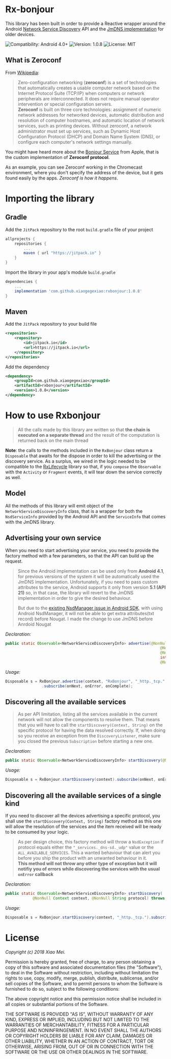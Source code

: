 # Rx-bonjour
This library has been built in order to provide a Reactive wrapper around the Android [Network Service Discovery][nsd] API and the [JmDNS implementation][jmdns] for older devices.  

![Compatibility: Android 4.0+](https://img.shields.io/badge/compatibility-Android%204.0%2B-green.svg)
![Version: 1.0.8](https://img.shields.io/badge/version-1.0.6-green.svg)
![License: MIT](https://img.shields.io/badge/license-MIT-blue.svg)
## What is Zeroconf
From [Wikipedia][wikipedia-zeroconf]:
> Zero-configuration networking (**zeroconf**) is a set of technologies that automatically creates a usable computer network based on the Internet Protocol Suite (TCP/IP) when computers or network peripherals are interconnected. It does not require manual operator intervention or special configuration servers.  
**Zeroconf** is built on three core technologies: assignment of numeric network addresses for networked devices, automatic distribution and resolution of computer hostnames, and automatic location of network services, such as printing devices. Without zeroconf, a network administrator must set up services, such as Dynamic Host Configuration Protocol (DHCP) and Domain Name System (DNS), or configure each computer's network settings manually.

You might have heard more about the [Bonjour Service][bonjour] from Apple, that is the custom implementation of **Zeroconf protocol**.

As an example, you can see Zeroconf working in the Chromecast environment, where you don't specify the address of the device, but it gets found easily by the apps. *Zeroconf is how it happens*.

# Importing the library
## Gradle
Add the ```JitPack``` repository to the root ```build.gradle``` file of your project
```groovy
allprojects {
	repositories {
		...
		maven { url "https://jitpack.io" }
	}
}
```

Import the library in your app's module ```build.gradle```
```groovy
dependencies {
    ...
    implementation 'com.github.xiaogegexiao:rxbonjour:1.0.8'
}
```

## Maven
Add the ```JitPack``` repository to your build file
```xml
<repositories>
	<repository>
	    <id>jitpack.io</id>
	    <url>https://jitpack.io</url>
	</repository>
</repositories>
```

Add the dependency
```xml
<dependency>
    <groupId>com.github.xiaogegexiao</groupId>
    <artifactId>rxbonjour</artifactId>
    <version>1.0.8</version>
</dependency>
```

# How to use Rxbonjour
>All the calls made by this library are written so that **the chain is executed on a separate thread** and the result of the computation is returned back on the main thread


**Note**: the calls to the methods included in the ```RxBonjour``` class return a ```Disposable``` that awaits for the dispose in order to kill the advertising or the discovery service. As a surplus, we wired in the logic needed to be compatible to the [RxLifecycle][rxlifecycle] library so that, if you ```compose``` the ```Observable``` with the ```Activity``` or ```Fragment``` events, it will tear down the service correctly as well.

## Model
All the methods of this library will emit object of the ```NetworkServiceDiscoveryInfo``` class, that is a wrapper for both the ```NsdServiceInfo``` provided by the Android API and the ```ServiceInfo``` that comes with the JmDNS library.
## Advertising your own service
When you need to start advertising your service, you need to provide the factory method with a few parameters, so that the API can build up the request.

>Since the Android implementation can be used only from **Android 4.1**, for previous versions of the system it will be automatically used the JmDNS implementation. Unfortunately, if you need to pass custom attributes to the service, Android supports it only from version **5.1 (API 21)** so, in that case, the library will revert to the JmDNS implementation in order to give the desired behaviour.
>
>But due to the [existing NsdManager issue in Android SDK][txt-record-issue], with using Android NsdManager, it will not be able to get extra attributes(txt record) before Nougat. I made the change to use JmDNS before Anrdoid Nougat

*Declaration:*  

```java
public static Observable<NetworkServiceDiscoveryInfo> advertise(@NonNull Context context,
                                                                    @NonNull String serviceName,
                                                                    @NonNull String serviceLayer,
                                                                    int servicePort,
                                                                    @Nullable Map<String, String> attributes)
```

*Usage:*

```java
Disposable s = RxBonjour.advertise(context, "RxBonjour", "_http._tcp.", 8888, getAttributes())
                .subscribe(onNext, onError, onComplete);
```

## Discovering all the available services
>As per API limitation, listing all the services available in the current network will not allow the components to resolve them. That means that you will have to call the ```startDiscovery(Context, String)``` on the specific protocol for having the data resolved correctly. If, when doing so you receive an exception from the ```DiscoveryListener```, make sure you closed the previous ```Subscription``` before starting a new one.

*Declaration:*  

```java
public static Observable<NetworkServiceDiscoveryInfo> startDiscovery(@NonNull Context context)
```

*Usage:*

```java
Disposable s = RxBonjour.startDiscovery(context).subscribe(onNext, onError, onComplete);
```

## Discovering all the available services of a single kind
If you need to discover all the devices advertising a specific protocol, you shall use the ```startDiscovery(Context, String)``` factory method as this one will allow the resolution of the services and the item received will be ready to be consumed by your logic.

>As per design choice, this factory method will throw a ```NsdException``` if protocol equals either the ```"_services._dns-sd._udp"``` value or the ```ALL_AVAILABLE_SERVICES```. This a wanted behaviour that can alert you before you ship the product with an unwanted behaviour in it.  
**This method will not throw any other type of exception but it will notifiy you of errors while discovering the services with the usual ```onError``` callback**

*Declaration:*  

```java
public static Observable<NetworkServiceDiscoveryInfo> startDiscovery(
            @NonNull Context context, @NonNull String protocol) throws NsdException
```

*Usage:*

```java
Disposable s = RxBonjour.startDiscovery(context, "_http._tcp.").subscribe(onNext, onError, onComplete);
```

# License

*Copyright (c) 2018 Xiao Mei.*

Permission is hereby granted, free of charge, to any person obtaining a copy of this software and associated documentation files (the "Software"), to deal in the Software without restriction, including without limitation the rights to use, copy, modify, merge, publish, distribute, sublicense, and/or sell copies of the Software, and to permit persons to whom the Software is furnished to do so, subject to the following conditions:

The above copyright notice and this permission notice shall be included in all copies or substantial portions of the Software.

THE SOFTWARE IS PROVIDED "AS IS", WITHOUT WARRANTY OF ANY KIND, EXPRESS OR IMPLIED, INCLUDING BUT NOT LIMITED TO THE WARRANTIES OF MERCHANTABILITY, FITNESS FOR A PARTICULAR PURPOSE AND NONINFRINGEMENT. IN NO EVENT SHALL THE AUTHORS OR COPYRIGHT HOLDERS BE LIABLE FOR ANY CLAIM, DAMAGES OR OTHER LIABILITY, WHETHER IN AN ACTION OF CONTRACT, TORT OR OTHERWISE, ARISING FROM, OUT OF OR IN CONNECTION WITH THE SOFTWARE OR THE USE OR OTHER DEALINGS IN THE SOFTWARE.

[nsd]: <http://developer.android.com/training/connect-devices-wirelessly/nsd.html>
[jmdns]: <https://github.com/jmdns/jmdns>
[wikipedia-zeroconf]: <https://en.wikipedia.org/wiki/Zero-configuration_networking>
[bonjour]: <http://www.apple.com/support/bonjour/>
[rxlifecycle]: <https://github.com/trello/RxLifecycle>
[txt-record-issue]: <https://issuetracker.google.com/issues/37020436>
